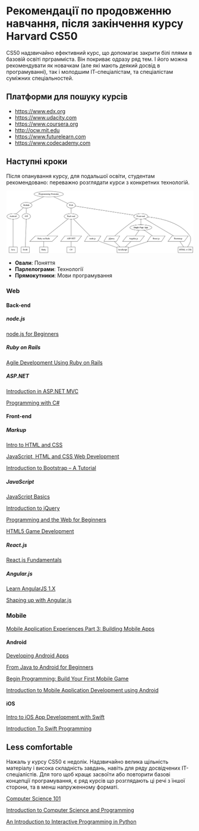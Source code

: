 # Рекомендації по продовженню навчання, після закінчення курсу **Harvard CS50**

CS50 надзвичайно ефективний курс, що допомагає закрити білі плями в базовій освіті прграмміста. Він покриває одразу ряд тем. І його можна рекомендувати як новачкам (але які мають деякий досвід в програмуванні), так і молодшим ІТ-спеціалістам, та спеціалістам суміжних спеціальностей.

## Платформи для пошуку курсів

- https://www.edx.org
- https://www.udacity.com
- https://www.coursera.org
- http://ocw.mit.edu
- https://www.futurelearn.com
- https://www.codecademy.com

## Наступні кроки

Після опанування курсу, для подальшої освіти, студентам рекомендовано: переважно розглядати курси з конкретних технологій.

![Programming Landscape](assets/plscape.png?raw=true)
- **Овали**: Поняття
- **Парлелограми**: Технології
- **Прямокутники**: Мови програмування

### Web

#### Back-end

##### node.js

[node.js for Beginners](https://www.youtube.com/playlist?list=PL6gx4Cwl9DGBMdkKFn3HasZnnAqVjzHn_)

##### Ruby on Rails

[Agile Development Using Ruby on Rails](https://www.edx.org/xseries/agile-development-using-ruby-rails)

##### ASP.NET

[Introduction in ASP.NET MVC](https://mva.microsoft.com/ru/training-courses/-asp-net-mvc-8322?l=eTXjmit7_304984382)

[Programming with C#](https://prod-edx-mktg-edit.edx.org/course/programming-c-microsoft-dev204x-2)

#### Front-end

##### Markup

[Intro to HTML and CSS](https://www.udacity.com/course/html5-game-development--cs255)

[JavaScript, HTML and CSS Web Development](https://www.edx.org/course/javascript-html-css-web-development-microsoft-dev211-1x)

[Introduction to Bootstrap – A Tutorial](https://www.edx.org/course/introduction-bootstrap-tutorial-microsoft-dev203x-0)

##### JavaScript

[JavaScript Basics](https://www.udacity.com/course/javascript-basics--ud804)

[Introduction to jQuery](https://www.edx.org/course/introduction-jquery-microsoft-dev208x-1)

[Programming and the Web for Beginners](https://www.coursera.org/learn/duke-programming-web)

[HTML5 Game Development](https://www.udacity.com/course/html5-game-development--cs255)

##### React.js

[React.js Fundamentals](http://reactjsprogram.teachable.com/courses/reactjsfundamentals)

##### Angular.js

[Learn AngularJS 1.X](https://www.codecademy.com/learn/learn-angularjs)

[Shaping up with Angular.js](https://www.codeschool.com/courses/shaping-up-with-angular-js)

### Mobile

[Mobile Application Experiences Part 3: Building Mobile Apps](https://www.edx.org/course/mobile-application-experiences-part-3-mitx-21w-789-3x#!)

#### Android

[Developing Android Apps](https://www.udacity.com/course/developing-android-apps--ud853)

[From Java to Android for Beginners](https://www.edx.org/xseries/java-android-beginners)

[Begin Programming: Build Your First Mobile Game](https://www.edx.org/xseries/java-android-beginners)

[Introduction to Mobile Application Development using Android](https://www.edx.org/course/introduction-mobile-application-hkustx-comp107x-0)

#### iOS

[Intro to iOS App Development with Swift](https://www.udacity.com/course/intro-to-ios-app-development-with-swift--ud585)

[Introduction To Swift Programming](https://www.coursera.org/learn/swift-programming)

## Less comfortable

Нажаль у курсу CS50 є недолік. Надзвичайно велика щільність матеріалу і висока складність завдань, навіть для ряду досвідчених ІТ-спеціалістів. Для того щоб кращє засвоїти або повторити базові концепції програмування, є ряд курсів що розглядають ці речі з їншої сторони, та в менш напруженному форматі.

[Computer Science 101](https://www.coursera.org/course/cs101)

[Introduction to Computer Science and Programming](http://ocw.mit.edu/courses/electrical-engineering-and-computer-science/6-00-introduction-to-computer-science-and-programming-fall-2008/)

[An Introduction to Interactive Programming in Python](https://www.coursera.org/course/interactivepython1
)
